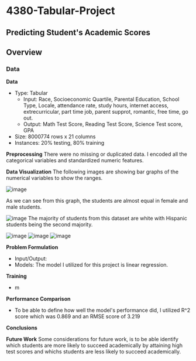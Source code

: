 # 4380-Tabular-Project

## Predicting Student's Academic Scores

## Overview

### Data
**Data**
- Type: Tabular
  - Input: Race, Socioeconomic Quartile, Parental Education, School Type, Locale, attendance rate, study hours, internet access, extrecurricular, part time job, parent supprot, romantic, free time, go out. 
  - Output: Math Test Score, Reading Test Score, Science Test score, GPA
 - Size: 8000774 rows x 21 columns
 - Instances: 20% testing, 80% training

**Preprocessing**
There were no missing or duplicated data. I encoded all the categorical variables and standardized numeric features. 

**Data Visualization**
The following images are showing bar graphs of the numerical variables to show the ranges. 

![image](https://github.com/user-attachments/assets/b2ef8ef1-89fd-423f-817f-b6715d9bc376)

As we can see from this graph, the students are almost equal in female and male students.

![image](https://github.com/user-attachments/assets/870c47ff-430b-4fba-b94f-1a3094d1d504)
The majority of students from this dataset are white with Hispanic students being the second majority. 

![image](https://github.com/user-attachments/assets/92f3509c-69c1-4af3-a2f3-def4c9d01e57)
![image](https://github.com/user-attachments/assets/84291c2f-68c1-47f8-bfc1-2316ba39c4ae)
![image](https://github.com/user-attachments/assets/76ee134f-dc1f-4cc0-bd84-6defbceb38aa)

**Problem Formulation**
- Input/Output:
- Models: The model I utilized for this project is linear regression. 

**Training** 
- m

**Performance Comparison**
- To be able to define how well the model's performance did, I utilized R^2 score which was 0.869 and an RMSE score of 3.219

**Conclusions**

**Future Work** 
Some considerations for future work, is to be able identify which students are more likely to succeed academically by attaining high test scores and whichs students are less likely to succeed academically. 
